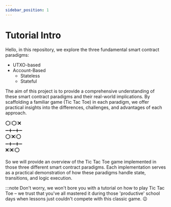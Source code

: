 ```yaml
---
sidebar_position: 1
---
```


# Tutorial Intro

Hello, in this repository, we explore the three fundamental smart contract paradigms: 
- UTXO-based
- Account-Based 
    - Stateless
    - Stateful

The aim of this project is to provide a comprehensive understanding of these smart contract paradigms and their real-world implications. By scaffolding a familiar game (Tic Tac Toe) in each paradigm, we offer practical insights into the differences, challenges, and advantages of each approach.

⁣⭕❕⭕❕❌  <br/>
➖➕➖➕➖  <br/>
⭕❕⁣❌❕⭕  <br/>
➖➕➖➕➖  <br/>
❌❕❌❕⭕  <br/>

So we will provide an overview of the Tic Tac Toe game implemented in those three different smart contract paradigms. Each implementation serves as a practical demonstration of how these paradigms handle state, transitions, and logic execution.


:::note
Don't worry, we won't bore you with a tutorial on how to play Tic Tac Toe – we trust that you've all mastered it during those 'productive' school days when lessons just couldn't compete with this classic game. 😉